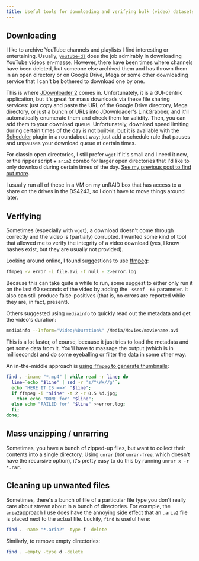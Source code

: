 ```yaml
---
title: Useful tools for downloading and verifying bulk (video) datasets
---
```


## Downloading

I like to archive YouTube channels and playlists I find interesting or entertaining. Usually, [`youtube-dl`]([https://ytdl-org.github.io/youtube-dl/](https://ytdl-org.github.io/youtube-dl/)) does the job admirably in downloading YouTube videos en-masse. 
However, there have been times where channels have been deleted, but someone else archived them and has thrown them in an open directory or on Google Drive, Mega or some other downloading service that I can't be bothered to download one by one. 

This is where [JDownloader 2](http://jdownloader.org/jdownloader2) comes in.
Unfortunately, it is a GUI-centric application, but it's great for mass downloads via these file sharing services: just copy and paste the URL of the Google Drive directory, Mega directory, or just a bunch of URLs into JDownloader's LinkGrabber, and it'll automatically enumerate them and check them for validity. 
Then, you can add them to your download queue.
Unfortunately, download speed limiting during certain times of the day is not built-in, but it is available with the [Scheduler]([http://jdownloader.org/knowledge/wiki/addons/list/scheduler](http://jdownloader.org/knowledge/wiki/addons/list/scheduler)) plugin in a roundabout way: just add a schedule rule that pauses and unpauses your download queue at certain times.

For classic open directories, I still prefer `wget` if it's small and I need it now, or the ripper script + `aria2` combo for larger open directories that I'd like to only download during certain times of the day. 
[See my previous post to find out more](/posts/2018-09-01-emulating-wget-directory-structure.html).

I usually run all of these in a VM on my unRAID box that has access to a share on the drives in the DS4243, so I don't have to move things around later.

## Verifying

Sometimes (especially with `wget`), a download doesn't come through correctly and the video is (partially) corrupted.
I wanted some kind of tool that allowed me to verify the integrity of a video download (yes, I know hashes exist, but they are usually not provided).

Looking around online, I found suggestions to use [ffmpeg](https://superuser.com/a/100290/497182):

```bash
ffmpeg -v error -i file.avi -f null - 2>error.log
```

Because this can take quite a while to run, some suggest to either only run it on the last 60 seconds of the video by adding the `-sseof -60` parameter. It also can still produce false-positives (that is, no errors are reported while they are, in fact, present).

Òthers suggested using `mediainfo` to quickly read out the metadata and get the video's duration:

```bash
mediainfo --Inform="Video;%Duration%" /Media/Movies/moviename.avi
```

This is a lot faster, of course, because it just tries to load the metadata and get some data from it. You'll have to massage the output (which is in milliseconds) and do some eyeballing or filter the data in some other way.

An in-the-middle approach is [using `ffmpeg` to generate thumbnails](https://stackoverflow.com/a/49774856/4737779):

```bash
find . -iname "*.mp4" | while read -r line; do 
  line=`echo "$line" | sed -r 's/^\W+//g'`; 
  echo 'HERE IT IS ==>' "$line"; 
  if ffmpeg -i "$line" -t 2 -r 0.5 %d.jpg; 
    then echo "DONE for" "$line"; 
  else echo "FAILED for" "$line" >>error.log; 
  fi; 
done;
```

## Mass unzipping / unrarring

Sometimes, you have a bunch of zipped-up files, but want to collect their contents into a single directory. 
Using `unrar` (*not* `unrar-free`, which doesn't have the recursive option), it's pretty easy to do this by running `unrar x -r *.rar`.

## Cleaning up unwanted files

Sometimes, there's a bunch of file of a particular file type you don't really care about strewn about in a bunch of directories.
For example, the `aria2`approach I use does have the annoying side effect that an `.aria2` file is placed next to the actual file. Luckily, `find` is useful here:

```bash
find . -name "*.aria2" -type f -delete
```

Similarly, to remove empty directories:

```bash
find . -empty -type d -delete
```
